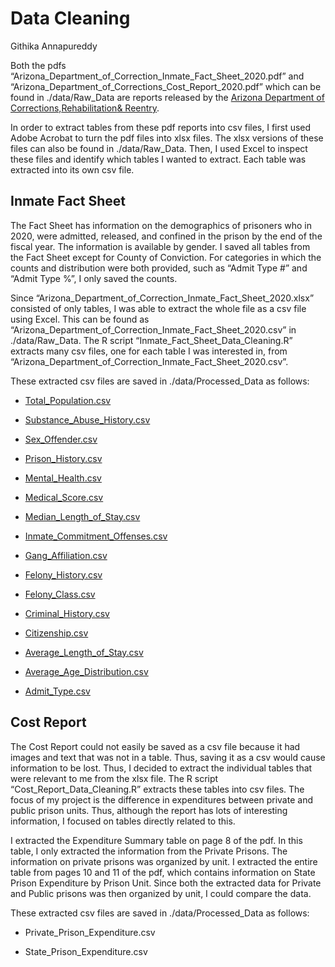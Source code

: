 # Data Cleaning
Githika Annapureddy

Both the pdfs
“Arizona_Department_of_Correction_Inmate_Fact_Sheet_2020.pdf” and
“Arizona_Department_of_Corrections_Cost_Report_2020.pdf” which can be
found in ./data/Raw_Data are reports released by the [Arizona Department
of
Corrections,](https://azlibrary.gov/sla/agency_histories/department-corrections)[Rehabilitation](https://corrections.az.gov/data-reports)[&
Reentry](https://azlibrary.gov/sla/agency_histories/department-corrections).

In order to extract tables from these pdf reports into csv files, I
first used Adobe Acrobat to turn the pdf files into xlsx files. The xlsx
versions of these files can also be found in ./data/Raw_Data. Then, I
used Excel to inspect these files and identify which tables I wanted to
extract. Each table was extracted into its own csv file.

## Inmate Fact Sheet

The Fact Sheet has information on the demographics of prisoners who in
2020, were admitted, released, and confined in the prison by the end of
the fiscal year. The information is available by gender. I saved all
tables from the Fact Sheet except for County of Conviction. For
categories in which the counts and distribution were both provided, such
as “Admit Type \#” and “Admit Type %”, I only saved the counts.

Since “Arizona_Department_of_Correction_Inmate_Fact_Sheet_2020.xlsx”
consisted of only tables, I was able to extract the whole file as a csv
file using Excel. This can be found as
“Arizona_Department_of_Correction_Inmate_Fact_Sheet_2020.csv” in
./data/Raw_Data. The R script “Inmate_Fact_Sheet_Data_Cleaning.R”
extracts many csv files, one for each table I was interested in, from
“Arizona_Department_of_Correction_Inmate_Fact_Sheet_2020.csv”.

These extracted csv files are saved in ./data/Processed_Data as follows:

-   [Total_Population.csv](https://github.com/githika99/stat_project/blob/main/Project1/data/Processed_Data/Total_Population.csv "Total_Population.csv")

-   [Substance_Abuse_History.csv](https://github.com/githika99/stat_project/blob/main/Project1/data/Processed_Data/Substance_Abuse_History.csv "Substance_Abuse_History.csv")

-   [Sex_Offender.csv](https://github.com/githika99/stat_project/blob/main/Project1/data/Processed_Data/Sex_Offender.csv "Sex_Offender.csv")

-   [Prison_History.csv](https://github.com/githika99/stat_project/blob/main/Project1/data/Processed_Data/Prison_History.csv "Prison_History.csv")

-   [Mental_Health.csv](https://github.com/githika99/stat_project/blob/main/Project1/data/Processed_Data/Mental_Health.csv "Mental_Health.csv")

-   [Medical_Score.csv](https://github.com/githika99/stat_project/blob/main/Project1/data/Processed_Data/Medical_Score.csv "Medical_Score.csv")

-   [Median_Length_of_Stay.csv](https://github.com/githika99/stat_project/blob/main/Project1/data/Processed_Data/Median_Length_of_Stay.csv "Median_Length_of_Stay.csv")

-   [Inmate_Commitment_Offenses.csv](https://github.com/githika99/stat_project/blob/main/Project1/data/Processed_Data/Inmate_Commitment_Offenses.csv "Inmate_Commitment_Offenses.csv")

-   [Gang_Affiliation.csv](https://github.com/githika99/stat_project/blob/main/Project1/data/Processed_Data/Gang_Affiliation.csv "Gang_Affiliation.csv")

-   [Felony_History.csv](https://github.com/githika99/stat_project/blob/main/Project1/data/Processed_Data/Felony_History.csv "Felony_History.csv")

-   [Felony_Class.csv](https://github.com/githika99/stat_project/blob/main/Project1/data/Processed_Data/Felony_Class.csv "Felony_Class.csv")

-   [Criminal_History.csv](https://github.com/githika99/stat_project/blob/main/Project1/data/Processed_Data/Criminal_History.csv "Criminal_History.csv")

-   [Citizenship.csv](https://github.com/githika99/stat_project/blob/main/Project1/data/Processed_Data/Citizenship.csv "Citizenship.csv")

-   [Average_Length_of_Stay.csv](https://github.com/githika99/stat_project/blob/main/Project1/data/Processed_Data/Average_Length_of_Stay.csv "Average_Length_of_Stay.csv")

-   [Average_Age_Distribution.csv](https://github.com/githika99/stat_project/blob/main/Project1/data/Processed_Data/Average_Age_Distribution.csv "Average_Age_Distribution.csv")

-   [Admit_Type.csv](https://github.com/githika99/stat_project/blob/main/Project1/data/Processed_Data/Admit_Type.csv "Admit_Type.csv")

## Cost Report

The Cost Report could not easily be saved as a csv file because it had
images and text that was not in a table. Thus, saving it as a csv would
cause information to be lost. Thus, I decided to extract the individual
tables that were relevant to me from the xlsx file. The R script
“Cost_Report_Data_Cleaning.R” extracts these tables into csv files. The
focus of my project is the difference in expenditures between private
and public prison units. Thus, although the report has lots of
interesting information, I focused on tables directly related to this.

I extracted the Expenditure Summary table on page 8 of the pdf. In this
table, I only extracted the information from the Private Prisons. The
information on private prisons was organized by unit. I extracted the
entire table from pages 10 and 11 of the pdf, which contains information
on State Prison Expenditure by Prison Unit. Since both the extracted
data for Private and Public prisons was then organized by unit, I could
compare the data.

These extracted csv files are saved in ./data/Processed_Data as follows:

-   Private_Prison_Expenditure.csv

-   State_Prison_Expenditure.csv
